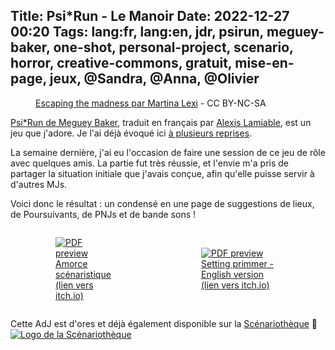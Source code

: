 Title: Psi*Run - Le Manoir
Date: 2022-12-27 00:20
Tags: lang:fr, lang:en, jdr, psirun, meguey-baker, one-shot, personal-project, scenario, horror, creative-commons, gratuit, mise-en-page, jeux, @Sandra, @Anna, @Olivier
---

<figure>
  <img alt="" src="images/2022/12/escaping_the_madness_by_thesimplylexi.jpg">
  <figcaption><a href="https://www.deviantart.com/thesimplylexi/art/Escaping-the-madness-669762771">Escaping the madness par Martina Lexi</a> - CC BY-NC-SA</figcaption>
</figure>

[Psi*Run de Meguey Baker](http://nightskygames.com/welcome/game/PsiRun),
traduit en français par [Alexis Lamiable](https://electric-goat.net/products/1),
est un jeu que j'adore. Je l'ai déjà évoqué ici [à plusieurs reprises](tag/psirun.html).

La semaine dernière, j'ai eu l'occasion de faire une session de ce jeu de rôle avec quelques amis. La partie fut très réussie, et l'envie m'a pris de partager la situation initiale que j'avais conçue, afin qu'elle puisse servir à d'autres MJs.

Voici donc le résultat : un condensé en une page de suggestions de lieux, de Poursuivants, de PNJs et de bande sons !

<div class="side-by-side">
  <a href="https://lucas-c.itch.io/psirun-le-manoir">
    <figure>
      <img alt="PDF preview" src="images/2022/12/PsiRun-LeManoir-pdf-thumb.jpg">
      <figcaption>Amorce scénaristique (lien vers itch.io)</figcaption>
    </figure>
  </a>
  <a href="https://lucas-c.itch.io/psirun-the-manor">
    <figure>
      <img alt="PDF preview" src="images/2022/12/PsiRun-TheManor-pdf-thumb.jpg">
      <figcaption>Setting primmer - English version (lien vers itch.io)</figcaption>
    </figure>
  </a>
</div>

Cette AdJ est d'ores et déjà également disponible sur la [Scénariothèque](https://www.scenariotheque.org/Document/info_jeu.php?f_id_jeu=424) 🐲
[![Logo de la Scénariothèque](images/2022/12/scenariotheque-logo.png)](https://www.scenariotheque.org)

<style>
@media (min-width:768px) {
  .side-by-side {
    display: flex;
    justify-content: center;
    align-items: center;
  }
  .side-by-side > * { margin: 0 2rem; }
}
</style>

<!-- Com'
* [x] https://www.scenariotheque.org/Document/info_jeu.php?f_id_jeu=424
* [x] https://lucas-c.itch.io/psirun-le-manoir
* [x] https://electric-goat.net/forums/2
* [x] https://discord.com/channels/805515399260405770/805515651493920778/1057093087471620167
* [x] https://lumpley.itch.io/psirun -> https://itch.io/post/7091711
* [x] https://www.casusno.fr/viewtopic.php?p=2134040#p2134040
-->
